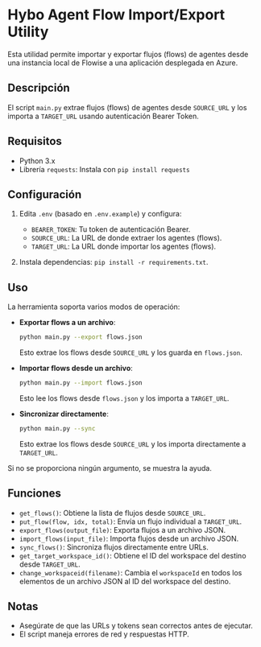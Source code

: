 # Hybo Agent Flow Import/Export Utility

Esta utilidad permite importar y exportar flujos (flows) de agentes desde una instancia local de Flowise a una aplicación desplegada en Azure.

## Descripción

El script `main.py` extrae flujos (flows) de agentes desde `SOURCE_URL` y los importa a `TARGET_URL` usando autenticación Bearer Token.

## Requisitos

- Python 3.x
- Librería `requests`: Instala con `pip install requests`

## Configuración

1. Edita `.env` (basado en `.env.example`) y configura:
   - `BEARER_TOKEN`: Tu token de autenticación Bearer.
   - `SOURCE_URL`: La URL de donde extraer los agentes (flows).
   - `TARGET_URL`: La URL donde importar los agentes (flows).

2. Instala dependencias: `pip install -r requirements.txt`.

## Uso

La herramienta soporta varios modos de operación:

- **Exportar flows a un archivo**:
  ```bash
  python main.py --export flows.json
  ```
  Esto extrae los flows desde `SOURCE_URL` y los guarda en `flows.json`.

- **Importar flows desde un archivo**:
  ```bash
  python main.py --import flows.json
  ```
  Esto lee los flows desde `flows.json` y los importa a `TARGET_URL`.

- **Sincronizar directamente**:
  ```bash
  python main.py --sync
  ```
  Esto extrae los flows desde `SOURCE_URL` y los importa directamente a `TARGET_URL`.

Si no se proporciona ningún argumento, se muestra la ayuda.

## Funciones

- `get_flows()`: Obtiene la lista de flujos desde `SOURCE_URL`.
- `put_flow(flow, idx, total)`: Envía un flujo individual a `TARGET_URL`.
- `export_flows(output_file)`: Exporta flujos a un archivo JSON.
- `import_flows(input_file)`: Importa flujos desde un archivo JSON.
- `sync_flows()`: Sincroniza flujos directamente entre URLs.
- `get_target_workspace_id()`: Obtiene el ID del workspace del destino desde `TARGET_URL`.
- `change_workspaceid(filename)`: Cambia el `workspaceId` en todos los elementos de un archivo JSON al ID del workspace del destino.

## Notas

- Asegúrate de que las URLs y tokens sean correctos antes de ejecutar.
- El script maneja errores de red y respuestas HTTP.
